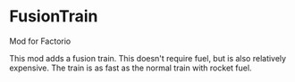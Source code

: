 # FusionTrain
Mod for Factorio

This mod adds a fusion train. This doesn't require fuel, but is also relatively expensive.
The train is as fast as the normal train with rocket fuel.
